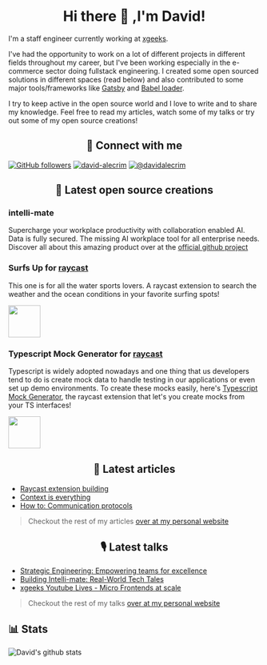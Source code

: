 <h1 align="center">Hi there 👋 ,I'm David!</h1>

I'm a staff engineer currently working at [xgeeks](https://xgeeks.io/).

I've had the opportunity to work on a lot of different projects in different fields throughout my career, but I've been working especially in the e-commerce sector doing fullstack engineering. I created some open sourced solutions in different spaces (read below) and also contributed to some major tools/frameworks like [Gatsby](https://www.gatsbyjs.com/) and [Babel loader](https://www.npmjs.com/package/babel-loader).

I try to keep active in the open source world and I love to write and to share my knowledge. Feel free to read my articles, watch some of my talks or try out some of my open source creations!

<h2 align="center">🤝 Connect with me</h2>

[![GitHub followers](https://img.shields.io/github/followers/comoser?color=green&label=Github&logo=github&logoColor=white&style=for-the-badge&raycast-width=40&raycast-height=30)](https://github.com/comoser)
[![david-alecrim](https://img.shields.io/badge/LinkedIn-%230077B5?style=for-the-badge&logo=linkedin&logoColor=white&raycast-width=40&raycast-height=30)](https://www.linkedin.com/in/david-alecrim/)
[![@davidalecrim](https://img.shields.io/badge/Medium-%2312100E?style=for-the-badge&logo=medium&logoColor=white&raycast-width=40&raycast-height=30)](https://medium.com/@davidalecrim)

<h2 align="center">👐 Latest open source creations</h2>

### intelli-mate
Supercharge your workplace productivity with collaboration enabled AI. Data is fully secured. The missing AI workplace tool for all enterprise needs.
Discover all about this amazing product over at the [official github project](https://github.com/xgeekshq/intelli-mate)


### Surfs Up for [raycast](https://www.raycast.com/)
This one is for all the water sports lovers. A raycast extension to search the weather and the ocean conditions in your favorite surfing spots!

<a title="Install surfs-up Raycast Extension" href="https://www.raycast.com/comoser/surfs-up"><img src="https://www.raycast.com/comoser/surfs-up/install_button@2x.png" height="64" alt="" style="height: 64px;"></a>

### Typescript Mock Generator for [raycast](https://www.raycast.com/)
Typescript is widely adopted nowadays and one thing that us developers tend to do is create mock data to handle testing in our applications or even set up demo environments. To create these mocks easily, here's [Typescript Mock Generator](https://www.raycast.com/comoser/typescript-mock-generator), the raycast extension that let's you create mocks from your TS interfaces!

<a title="Install typescript-mock-generator Raycast Extension" href="https://www.raycast.com/comoser/typescript-mock-generator"><img src="https://www.raycast.com/comoser/typescript-mock-generator/install_button@2x.png" height="64" alt="" style="height: 64px;"></a>

<h2 align="center">📖 Latest articles</h2>

- [Raycast extension building](https://levelup.gitconnected.com/raycast-extension-building-3e4a1ab385ce)
- [Context is everything](https://medium.com/xgeeks/context-is-everything-27359ba799d7)
- [How to: Communication protocols](https://medium.com/xgeeks/how-to-communication-protocols-ab7037507345)

> Checkout the rest of my articles [over at my personal website](https://davidalecrim.dev/articles)

<h2 align="center">🎙 Latest talks</h2>

- [Strategic Engineering: Empowering teams for excellence](https://youtu.be/wKOn2bwwe5I)
- [Building Intelli-mate: Real-World Tech Tales](https://youtu.be/QRo8IVY3i0k)
- [xgeeks Youtube Lives - Micro Frontends at scale](https://youtu.be/Vzp6QSc3SUY)

> Checkout the rest of my talks [over at my personal website](https://davidalecrim.dev/talks)

## 📊 Stats
![David's github stats](https://github-readme-stats.vercel.app/api?username=comoser&count_private=true&show_icons=true&theme=nord&hide=contribs)

<!--
**comoser/comoser** is a ✨ _special_ ✨ repository because its `README.md` (this file) appears on your GitHub profile.

Here are some ideas to get you started:

- 🔭 I’m currently working on ...
- 🌱 I’m currently learning ...
- 👯 I’m looking to collaborate on ...
- 🤔 I’m looking for help with ...
- 💬 Ask me about ...
- 📫 How to reach me: ...
- 😄 Pronouns: ...
- ⚡ Fun fact: ...
-->
